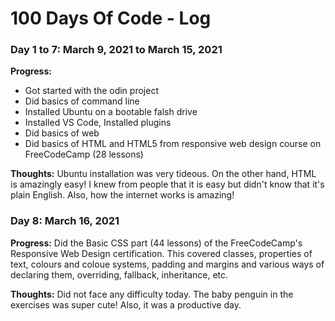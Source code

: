 # 100 Days Of Code - Log

### Day 1 to 7: March 9, 2021 to March 15, 2021
<!--##### (delete me or comment me out)-->

**Progress:**
- Got started with the odin project
- Did basics of command line
- Installed Ubuntu on a bootable falsh drive
- Installed VS Code, Installed plugins
- Did basics of web
- Did basics of HTML and HTML5 from responsive web design course on FreeCodeCamp (28 lessons)

**Thoughts:** Ubuntu installation was very tideous. On the other hand, HTML is amazingly easy! I knew from people that it is easy but didn't know that it's plain English. Also, how the internet works is amazing!

<!--**Link(s) to work:**-->

###  Day 8: March 16, 2021

**Progress:**
Did the Basic CSS part (44 lessons) of the FreeCodeCamp's Responsive Web Design certification. This covered classes, properties of text, colours and coloue systems, padding and margins and various ways of declaring them, overriding, fallback, inheritance, etc.

**Thoughts:** Did not face any difficulty today. The baby penguin in the exercises was super cute! Also, it was a productive day.
